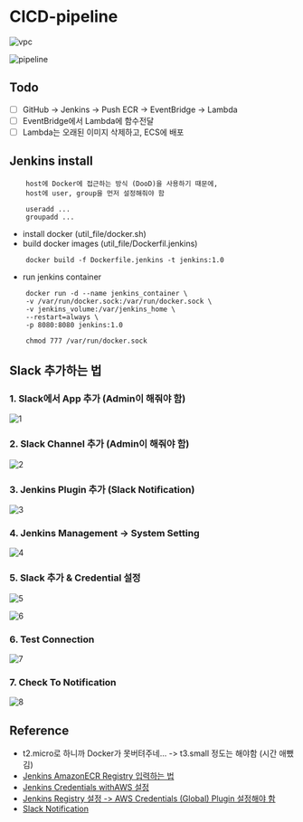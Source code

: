 # CICD-pipeline

![vpc](./public/vpc.png)

![pipeline](./public/cicd-pipeline.png)

## Todo

- [ ] GitHub -> Jenkins -> Push ECR -> EventBridge -> Lambda
- [ ] EventBridge에서 Lambda에 함수전달
- [ ] Lambda는 오래된 이미지 삭제하고, ECS에 배포

## Jenkins install

```
    host에 Docker에 접근하는 방식 (DooD)을 사용하기 때문에,
    host에 user, group을 먼저 설정해줘야 함

    useradd ...
    groupadd ...
```

- install docker (util_file/docker.sh)
- build docker images (util_file/Dockerfil.jenkins)

```
    docker build -f Dockerfile.jenkins -t jenkins:1.0
```

- run jenkins container

```
    docker run -d --name jenkins_container \
    -v /var/run/docker.sock:/var/run/docker.sock \
    -v jenkins_volume:/var/jenkins_home \
    --restart=always \
    -p 8080:8080 jenkins:1.0

    chmod 777 /var/run/docker.sock
```

## Slack 추가하는 법

### 1. Slack에서 App 추가 (Admin이 해줘야 함)

![1](./public/1.png)

### 2. Slack Channel 추가 (Admin이 해줘야 함)

![2](./public/2.png)

### 3. Jenkins Plugin 추가 (Slack Notification)

![3](./public/3.png)

### 4. Jenkins Management -> System Setting

![4](./public/4.png)

### 5. Slack 추가 & Credential 설정

![5](./public/5.png)

![6](./public/6.png)

### 6. Test Connection

![7](./public/7.png)

### 7. Check To Notification

![8](./public/8.png)

## Reference

- t2.micro로 하니까 Docker가 못버텨주네... -> t3.small 정도는 해야함 (시간 애뺐김)
- <a href="https://plugins.jenkins.io/amazon-ecr/">Jenkins AmazonECR Registry 입력하는 법</a>
- <a href="https://tech.cloud.nongshim.co.kr/2021/08/30/hands-on-ci-cd-jenkins-pipeline%EC%9D%84-%EC%9D%B4%EC%9A%A9%ED%95%9C-ecs-%EB%B0%B0%ED%8F%AC/">Jenkins Credentials withAWS 설정</a>
- <a href="https://teichae.tistory.com/entry/Jenkins-Pipeline%EC%9D%84-%EC%9D%B4%EC%9A%A9%ED%95%9C-Docker-Image%EB%A5%BC-ECR%EB%A1%9C-Push">Jenkins Registry 설정 -> AWS Credentials (Global) Plugin 설정해야 함</a>
- <a href="https://plugins.jenkins.io/slack/"> Slack Notification </a>
